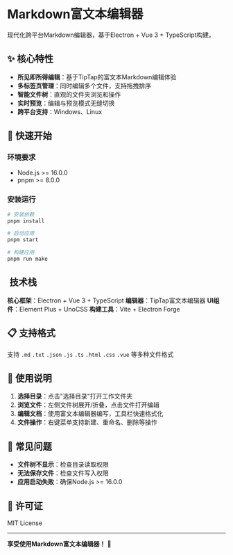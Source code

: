 # Markdown富文本编辑器

现代化跨平台Markdown编辑器，基于Electron + Vue 3 + TypeScript构建。

## ✨ 核心特性

- **所见即所得编辑**：基于TipTap的富文本Markdown编辑体验
- **多标签页管理**：同时编辑多个文件，支持拖拽排序
- **智能文件树**：直观的文件夹浏览和操作
- **实时预览**：编辑与预览模式无缝切换
- **跨平台支持**：Windows、Linux

## 🚀 快速开始

### 环境要求

- Node.js >= 16.0.0
- pnpm >= 8.0.0

### 安装运行

```bash
# 安装依赖
pnpm install

# 启动应用
pnpm start

# 构建应用
pnpm run make
```

## ️ 技术栈

**核心框架**：Electron + Vue 3 + TypeScript
**编辑器**：TipTap富文本编辑器
**UI组件**：Element Plus + UnoCSS
**构建工具**：Vite + Electron Forge

## 📋 支持格式

支持 `.md` `.txt` `.json` `.js` `.ts` `.html` `.css` `.vue` 等多种文件格式

## 🎯 使用说明

1. **选择目录**：点击"选择目录"打开工作文件夹
2. **浏览文件**：左侧文件树展开/折叠，点击文件打开编辑
3. **编辑文档**：使用富文本编辑器编写，工具栏快速格式化
4. **文件操作**：右键菜单支持新建、重命名、删除等操作

## 🐛 常见问题

- **文件树不显示**：检查目录读取权限
- **无法保存文件**：检查文件写入权限
- **应用启动失败**：确保Node.js >= 16.0.0

## 📄 许可证

MIT License

---

**享受使用Markdown富文本编辑器！** 🎉
